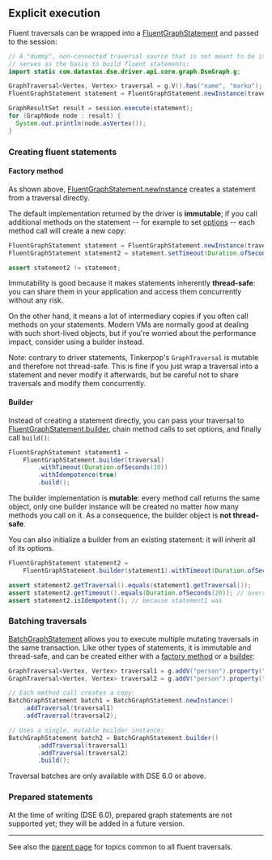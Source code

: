 <!--
Licensed to the Apache Software Foundation (ASF) under one
or more contributor license agreements.  See the NOTICE file
distributed with this work for additional information
regarding copyright ownership.  The ASF licenses this file
to you under the Apache License, Version 2.0 (the
"License"); you may not use this file except in compliance
with the License.  You may obtain a copy of the License at

  http://www.apache.org/licenses/LICENSE-2.0

Unless required by applicable law or agreed to in writing,
software distributed under the License is distributed on an
"AS IS" BASIS, WITHOUT WARRANTIES OR CONDITIONS OF ANY
KIND, either express or implied.  See the License for the
specific language governing permissions and limitations
under the License.
-->

## Explicit execution

Fluent traversals can be wrapped into a [FluentGraphStatement] and passed to the session:

```java
// A "dummy", non-connected traversal source that is not meant to be iterated directly, but instead
// serves as the basis to build fluent statements:
import static com.datastax.dse.driver.api.core.graph.DseGraph.g;

GraphTraversal<Vertex, Vertex> traversal = g.V().has("name", "marko");
FluentGraphStatement statement = FluentGraphStatement.newInstance(traversal);

GraphResultSet result = session.execute(statement);
for (GraphNode node : result) {
  System.out.println(node.asVertex());
}
```

### Creating fluent statements

#### Factory method

As shown above, [FluentGraphStatement.newInstance] creates a statement from a traversal directly.

The default implementation returned by the driver is **immutable**; if you call additional methods
on the statement -- for example to set [options](../../options/) -- each method call will create a
new copy:

```java
FluentGraphStatement statement = FluentGraphStatement.newInstance(traversal);
FluentGraphStatement statement2 = statement.setTimeout(Duration.ofSeconds(10));

assert statement2 != statement;
``` 

Immutability is good because it makes statements inherently **thread-safe**: you can share them in
your application and access them concurrently without any risk.

On the other hand, it means a lot of intermediary copies if you often call methods on your
statements. Modern VMs are normally good at dealing with such short-lived objects, but if you're
worried about the performance impact, consider using a builder instead.

Note: contrary to driver statements, Tinkerpop's `GraphTraversal` is mutable and therefore not
thread-safe. This is fine if you just wrap a traversal into a statement and never modify it
afterwards, but be careful not to share traversals and modify them concurrently.

#### Builder

Instead of creating a statement directly, you can pass your traversal to
[FluentGraphStatement.builder], chain method calls to set options, and finally call `build()`:

```java
FluentGraphStatement statement1 =
    FluentGraphStatement.builder(traversal)
        .withTimeout(Duration.ofSeconds(10))
        .withIdempotence(true)
        .build();
```

The builder implementation is **mutable**: every method call returns the same object, only one
builder instance will be created no matter how many methods you call on it. As a consequence, the
builder object is **not thread-safe**.

You can also initialize a builder from an existing statement: it will inherit all of its options.

```java
FluentGraphStatement statement2 =
    FluentGraphStatement.builder(statement1).withTimeout(Duration.ofSeconds(20)).build();

assert statement2.getTraversal().equals(statement1.getTraversal());
assert statement2.getTimeout().equals(Duration.ofSeconds(20)); // overridden by the builder
assert statement2.isIdempotent(); // because statement1 was
```

### Batching traversals

[BatchGraphStatement] allows you to execute multiple mutating traversals in the same transaction.
Like other types of statements, it is immutable and thread-safe, and can be created either with a
[factory method][BatchGraphStatement.newInstance] or a [builder][BatchGraphStatement.builder]: 

```java
GraphTraversal<Vertex, Vertex> traversal1 = g.addV("person").property("name", "batch1").property("age", 1);
GraphTraversal<Vertex, Vertex> traversal2 = g.addV("person").property("name", "batch2").property("age", 2);

// Each method call creates a copy:
BatchGraphStatement batch1 = BatchGraphStatement.newInstance()
    .addTraversal(traversal1)
    .addTraversal(traversal2);

// Uses a single, mutable builder instance:
BatchGraphStatement batch2 = BatchGraphStatement.builder()
        .addTraversal(traversal1)
        .addTraversal(traversal2)
        .build();
```

Traversal batches are only available with DSE 6.0 or above.

### Prepared statements

At the time of writing (DSE 6.0), prepared graph statements are not supported yet; they will be
added in a future version.

-----

See also the [parent page](../) for topics common to all fluent traversals. 

[FluentGraphStatement]:             https://docs.datastax.com/en/drivers/java/4.5/com/datastax/dse/driver/api/core/graph/FluentGraphStatement.html
[FluentGraphStatement.newInstance]: https://docs.datastax.com/en/drivers/java/4.5/com/datastax/dse/driver/api/core/graph/FluentGraphStatement.html#newInstance-org.apache.tinkerpop.gremlin.process.traversal.dsl.graph.GraphTraversal-
[FluentGraphStatement.builder]:     https://docs.datastax.com/en/drivers/java/4.5/com/datastax/dse/driver/api/core/graph/FluentGraphStatement.html#builder-org.apache.tinkerpop.gremlin.process.traversal.dsl.graph.GraphTraversal-
[BatchGraphStatement]:              https://docs.datastax.com/en/drivers/java/4.5/com/datastax/dse/driver/api/core/graph/BatchGraphStatement.html
[BatchGraphStatement.newInstance]:  https://docs.datastax.com/en/drivers/java/4.5/com/datastax/dse/driver/api/core/graph/BatchGraphStatement.html#newInstance--
[BatchGraphStatement.builder]:      https://docs.datastax.com/en/drivers/java/4.5/com/datastax/dse/driver/api/core/graph/BatchGraphStatement.html#builder--
